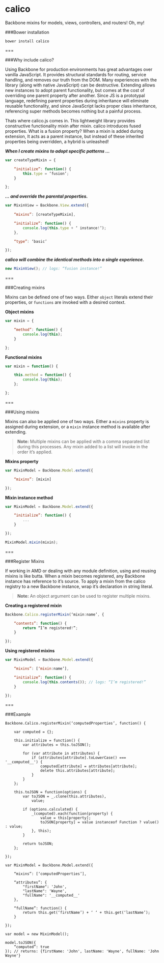 calico
======
Backbone mixins for models, views, controllers, and routers! Oh, my!

###Bower installation
```
bower install calico
```
===

###Why include calico?

Using Backbone for production environments has great advantages over vanilla JavaScript. It provides structural standards for routing, service handling, and removes our truth from the DOM. Many experiences with the library (along with native JavaScript) can be destructive. Extending allows new instances to adopt parent functionality, but comes at the cost of overriding one parent property after another. Since JS is a prototypal language, redefining parent properties during inheritance will eliminate reusable functionality, and since JavaScript lacks proper class inheritance, referencing super methods becomes nothing but a painful process.

Thats where calico.js comes in. This lightweight library provides constructive functionality mixin after mixin. calico introduces fused properties. What is a fusion property? When a mixin is added during extension, It acts as a parent instance, but instead of these inherited properties being overridden, a hybrid is unleashed!

__*When I create mixins to adopt specific patterns …*__
```javascript
var createTypeMixin = {

    “initialize”: function() {
        this.type = ‘fusion’;
    }

};
```

__*… and override the parental properties.*__
```javascript
var MixinView = Backbone.View.extend({
    
    “mixins”: [createTypeMixin],

    “initialize”: function() {
        console.log(this.type + ‘ instance!’);
    },

    “type”: ‘basic’

});
```

__*calico will combine the identical methods into a single experience.*__
```javascript
new MixinView(); // logs: “fusion instance!”
```

===

###Creating mixins

Mixins can be defined one of two ways. Either `object` literals extend their properties, or `functions` are invoked with a desired context.

__Object mixins__
```javascript
var mixin = {

    “method”: function() {
        console.log(this);
    }

};
```

__Functional mixins__
```javascript
var mixin = function() {

    this.method = function() {
        console.log(this);
    };

};
```

===

###Using mixins

Mixins can also be applied one of two ways. Either a `mixins` property is assigned during extension, or a `mixin` instance method is available after extending.

> **Note:** Multiple mixins can be applied with a comma separated list during this processes. Any mixin added to a list will invoke in the order it’s applied.

__Mixins property__
```javascript
var MixinModel = Backbone.Model.extend({

    “mixins”: [mixin]

});
```

__Mixin instance method__
```javascript
var MixinModel = Backbone.Model.extend({

    “initialize”: function() {
        ...
    }

});

MixinModel.mixin(mixin);
```

===

###Register Mixins

If working in AMD or dealing with any module definition, using and reusing mixins is like butta. When a mixin becomes registered, any Backbone instance has reference to it’s source. To apply a mixin from the calico registry to a new Backbone instance, wrap it’s declaration in string literal.

>**Note:** An object argument can be used to register multiple mixins.

__Creating a registered mixin__
```javascript
Backbone.Calico.registerMixin(‘mixin:name’, {

    “contents”: function() {
        return “I’m registered!”;
    }

});
```

__Using registered mixins__
```javascript
var MixinModel = Backbone.Model.extend({

    “mixins”: [‘mixin:name’],

    “initialize”: function() {
        console.log(this.contents()); // logs: “I’m registered!”
    }

});
```

===

###Example

```
Backbone.Calico.registerMixin(‘computedProperties’, function() {

    var computed = {};

    this.initialize = function() {
        var attributes = this.toJSON();

        for (var attribute in attributes) {
            if (attributes[attribute].toLowerCase() === '__computed__') {
                computed[attribute] = attributes[attribute];
                delete this.attributes[attribute];
            }
        }
    };

    this.toJSON = function(options) {
        var toJSON = _.clone(this.attributes),
            value;

        if (options.calculated) {
            _(computed).each(function(property) {
                value = this[property];
                toJSON[property] = value instanceof Function ? value() : value;
            }, this);
        }

        return toJSON;
    };

});
```
```
var MixinModel = Backbone.Model.extend({

    “mixins”: [‘computedProperties’],

    “attributes”: {
        "firstName": 'John',
        "lastName": 'Wayne',
        "fullName": '__computed__'
    },

    “fullName”: function() {
        return this.get(‘firstName’) + ‘ ‘ + this.get(‘lastName’);
    }

});
```
```
var model = new MixinModel();

model.toJSON({
    “computed”: true
}); // returns: {firstName: 'John', lastName: 'Wayne', fullName: 'John Wayne'}
```



